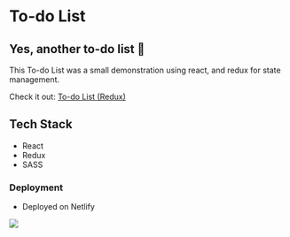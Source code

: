 # To-do List
## Yes, another to-do list :shrug:

This To-do List was a small demonstration using react, and redux for state management.  

Check it out: [To-do List (Redux)](https://to-do-list-kdj.netlify.app)

## Tech Stack 
* React 
* Redux
* SASS

### Deployment
* Deployed on Netlify

![](to-do-list.gif)
